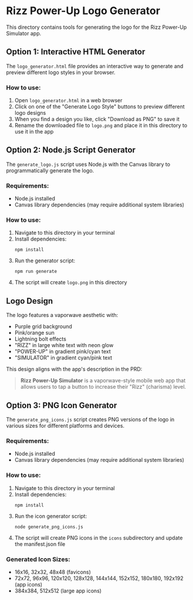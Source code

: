 # Rizz Power-Up Logo Generator

This directory contains tools for generating the logo for the Rizz Power-Up Simulator app.

## Option 1: Interactive HTML Generator

The `logo_generator.html` file provides an interactive way to generate and preview different logo styles in your browser.

### How to use:

1. Open `logo_generator.html` in a web browser
2. Click on one of the "Generate Logo Style" buttons to preview different logo designs
3. When you find a design you like, click "Download as PNG" to save it
4. Rename the downloaded file to `logo.png` and place it in this directory to use it in the app

## Option 2: Node.js Script Generator

The `generate_logo.js` script uses Node.js with the Canvas library to programmatically generate the logo.

### Requirements:
- Node.js installed
- Canvas library dependencies (may require additional system libraries)

### How to use:

1. Navigate to this directory in your terminal
2. Install dependencies:
   ```
   npm install
   ```
3. Run the generator script:
   ```
   npm run generate
   ```
4. The script will create `logo.png` in this directory

## Logo Design

The logo features a vaporwave aesthetic with:
- Purple grid background
- Pink/orange sun
- Lightning bolt effects
- "RIZZ" in large white text with neon glow
- "POWER-UP" in gradient pink/cyan text
- "SIMULATOR" in gradient cyan/pink text

This design aligns with the app's description in the PRD:
> **Rizz Power-Up Simulator** is a vaporwave-style mobile web app that allows users to tap a button to increase their "Rizz" (charisma) level.

## Option 3: PNG Icon Generator

The `generate_png_icons.js` script creates PNG versions of the logo in various sizes for different platforms and devices.

### Requirements:
- Node.js installed
- Canvas library dependencies (may require additional system libraries)

### How to use:

1. Navigate to this directory in your terminal
2. Install dependencies:
   ```
   npm install
   ```
3. Run the icon generator script:
   ```
   node generate_png_icons.js
   ```
4. The script will create PNG icons in the `icons` subdirectory and update the manifest.json file

### Generated Icon Sizes:
- 16x16, 32x32, 48x48 (favicons)
- 72x72, 96x96, 120x120, 128x128, 144x144, 152x152, 180x180, 192x192 (app icons)
- 384x384, 512x512 (large app icons)